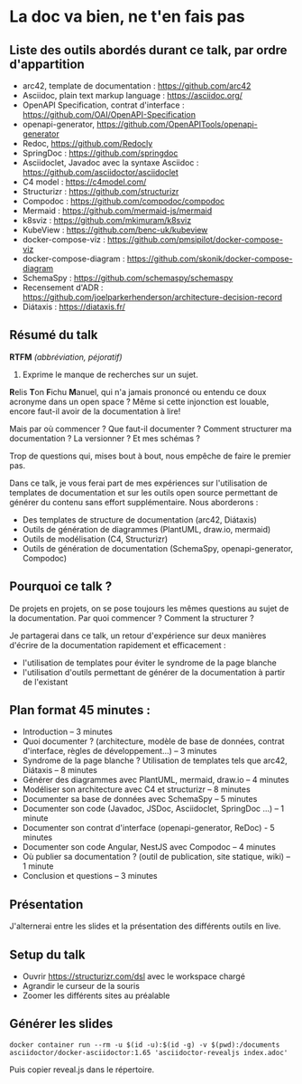 # La doc va bien, ne t'en fais pas

## Liste des outils abordés durant ce talk, par ordre d'appartition

* arc42, template de documentation : https://github.com/arc42
* Asciidoc, plain text markup language : https://asciidoc.org/
* OpenAPI Specification, contrat d'interface : https://github.com/OAI/OpenAPI-Specification
* openapi-generator, https://github.com/OpenAPITools/openapi-generator
* Redoc, https://github.com/Redocly
* SpringDoc : https://github.com/springdoc
* Asciidoclet, Javadoc avec la syntaxe Asciidoc : https://github.com/asciidoctor/asciidoclet
* C4 model : https://c4model.com/
* Structurizr : https://github.com/structurizr
* Compodoc : https://github.com/compodoc/compodoc
* Mermaid : https://github.com/mermaid-js/mermaid
* k8sviz : https://github.com/mkimuram/k8sviz
* KubeView : https://github.com/benc-uk/kubeview
* docker-compose-viz : https://github.com/pmsipilot/docker-compose-viz
* docker-compose-diagram : https://github.com/skonik/docker-compose-diagram
* SchemaSpy : https://github.com/schemaspy/schemaspy
* Recensement d'ADR : https://github.com/joelparkerhenderson/architecture-decision-record
* Diátaxis : https://diataxis.fr/

## Résumé du talk

**RTFM** *(abbréviation, péjoratif)*

1. Exprime le manque de recherches sur un sujet.

**R**elis **T**on **F**ichu **M**anuel, qui n'a jamais prononcé ou entendu ce doux acronyme dans un open space ? Même si cette injonction est louable, encore faut-il avoir de la documentation à lire!

Mais par où commencer ? Que faut-il documenter ? Comment structurer ma documentation ? La versionner ? Et mes schémas ?

Trop de questions qui, mises bout à bout, nous empêche de faire le premier pas.

Dans ce talk, je vous ferai part de mes expériences sur l'utilisation de templates de documentation et sur les outils open source permettant de générer du contenu sans effort supplémentaire. Nous aborderons :

* Des templates de structure de documentation (arc42, Diátaxis)
* Outils de génération de diagrammes (PlantUML, draw.io, mermaid)
* Outils de modélisation (C4, Structurizr)
* Outils de génération de documentation (SchemaSpy, openapi-generator, Compodoc)

## Pourquoi ce talk ?

De projets en projets, on se pose toujours les mêmes questions au sujet de la documentation. Par quoi commencer ? Comment la structurer ?

Je partagerai dans ce talk, un retour d'expérience sur deux manières d'écrire de la documentation rapidement et efficacement :

* l'utilisation de templates pour éviter le syndrome de la page blanche
* l'utilisation d'outils permettant de générer de la documentation à partir de l'existant

## Plan format 45 minutes :

- Introduction – 3 minutes
- Quoi documenter ? (architecture, modèle de base de données, contrat d'interface, règles de développement...) – 3 minutes
- Syndrome de la page blanche ? Utilisation de templates tels que arc42, Diátaxis – 8 minutes
- Générer des diagrammes avec PlantUML, mermaid, draw.io – 4 minutes
- Modéliser son architecture avec C4 et structurizr – 8 minutes
- Documenter sa base de données avec SchemaSpy – 5 minutes
- Documenter son code (Javadoc, JSDoc, Asciidoclet, SpringDoc ...) – 1 minute
- Documenter son contrat d'interface (openapi-generator, ReDoc) - 5 minutes
- Documenter son code Angular, NestJS avec Compodoc – 4 minutes
- Où publier sa documentation ? (outil de publication, site statique, wiki) – 1 minute
- Conclusion et questions – 3 minutes

## Présentation

J'alternerai entre les slides et la présentation des différents outils en live.

## Setup du talk

* Ouvrir https://structurizr.com/dsl avec le workspace chargé
* Agrandir le curseur de la souris
* Zoomer les différents sites au préalable

## Générer les slides

```shell
docker container run --rm -u $(id -u):$(id -g) -v $(pwd):/documents asciidoctor/docker-asciidoctor:1.65 'asciidoctor-revealjs index.adoc'
```

Puis copier reveal.js dans le répertoire.
